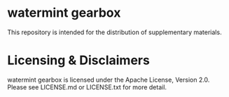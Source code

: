 # watermint gearbox

This repository is intended for the distribution of supplementary materials.

# Licensing & Disclaimers

watermint gearbox is licensed under the Apache License, Version 2.0.
Please see LICENSE.md or LICENSE.txt for more detail.
